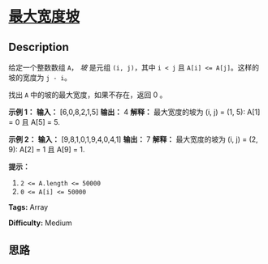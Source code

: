 # [最大宽度坡][title]

## Description

给定一个整数数组 `A`， _坡_ 是元组 `(i, j)`，其中  `i < j` 且 `A[i] <= A[j]`。这样的坡的宽度为 `j - i`。

找出 `A` 中的坡的最大宽度，如果不存在，返回 0 。



**示例 1：**
            **输入：** [6,0,8,2,1,5]    **输出：** 4    **解释：**    最大宽度的坡为 (i, j) = (1, 5): A[1] = 0 且 A[5] = 5.    

**示例 2：**
            **输入：** [9,8,1,0,1,9,4,0,4,1]    **输出：** 7    **解释：**    最大宽度的坡为 (i, j) = (2, 9): A[2] = 1 且 A[9] = 1.    



**提示：**

  1. `2 <= A.length <= 50000`
  2. `0 <= A[i] <= 50000`




**Tags:** Array

**Difficulty:** Medium

## 思路

[title]: https://leetcode-cn.com/problems/maximum-width-ramp
